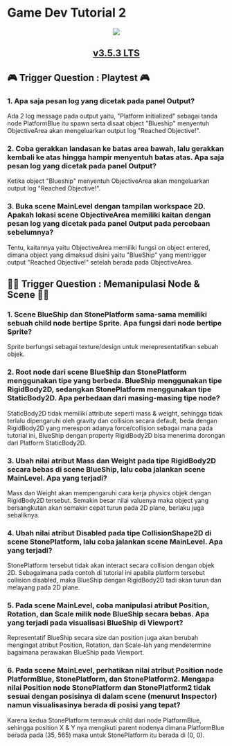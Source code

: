 # Game Dev Tutorial 2

<p align='Center'>
    <a href="https://github.com/sponsors/alexandresanlim">
        <img src="https://img.shields.io/badge/Godot-478CBF?style=for-the-badge&logo=GodotEngine&logoColor=white"/>
            <center>
                <h2>v3.5.3 LTS</h2>
            </center>  
    </a>
</p>

## 🎮 Trigger Question : Playtest 🎮

### 1. Apa saja pesan log yang dicetak pada panel Output?
Ada 2 log message pada output yaitu, "Platform initialized" sebagai tanda node PlatformBlue itu spawn serta disaat object "Blueship" menyentuh ObjectiveArea akan mengeluarkan output log "Reached Objective!".

### 2. Coba gerakkan landasan ke batas area bawah, lalu gerakkan kembali ke atas hingga hampir menyentuh batas atas. Apa saja pesan log yang dicetak pada panel Output?
Ketika object "Blueship" menyentuh ObjectiveArea akan mengeluarkan output log "Reached Objective!".

### 3. Buka scene MainLevel dengan tampilan workspace 2D. Apakah lokasi scene ObjectiveArea memiliki kaitan dengan pesan log yang dicetak pada panel Output pada percobaan sebelumnya?
Tentu, kaitannya yaitu ObjectiveArea memiliki fungsi on object entered, dimana object yang dimaksud disini yaitu "BlueShip" yang mentrigger output "Reached Objective!" setelah berada pada ObjectiveArea.

##
## 👩‍💻 Trigger Question : Memanipulasi Node & Scene 👩‍💻

### 1. Scene BlueShip dan StonePlatform sama-sama memiliki sebuah child node bertipe Sprite. Apa fungsi dari node bertipe Sprite?
Sprite berfungsi sebagai texture/design untuk merepresentatifkan sebuah objek.

### 2. Root node dari scene BlueShip dan StonePlatform menggunakan tipe yang berbeda. BlueShip menggunakan tipe RigidBody2D, sedangkan StonePlatform menggunakan tipe StaticBody2D. Apa perbedaan dari masing-masing tipe node?
StaticBody2D tidak memiliki attribute seperti mass & weight, sehingga tidak terlalu dipengaruhi oleh gravity dan collision secara default, beda dengan RigidBody2D yang merespon adanya force/collision sebagai mana pada tutorial ini, BlueShip dengan property RigidBody2D bisa menerima dorongan dari Platform StaticBody2D.

### 3. Ubah nilai atribut Mass dan Weight pada tipe RigidBody2D secara bebas di scene BlueShip, lalu coba jalankan scene MainLevel. Apa yang terjadi?
Mass dan Weight akan mempengaruhi cara kerja physics objek dengan RigidBody2D tersebut. Semakin besar nilai valuenya maka object yang bersangkutan akan semakin cepat turun pada 2D plane, berlaku juga sebaliknya.

### 4. Ubah nilai atribut Disabled pada tipe CollisionShape2D di scene StonePlatform, lalu coba jalankan scene MainLevel. Apa yang terjadi?
StonePlatform tersebut tidak akan interact secara collision dengan objek 2D. Sebagaimana pada contoh di tutorial ini apabila platform tersebut collision disabled, maka BlueShip dengan RigidBody2D tadi akan turun dan melayang pada 2D plane.

### 5. Pada scene MainLevel, coba manipulasi atribut Position, Rotation, dan Scale milik node BlueShip secara bebas. Apa yang terjadi pada visualisasi BlueShip di Viewport?
Representatif BlueShip secara size dan position juga akan berubah mengingat atribut Position, Rotation, dan Scale-lah yang mendetermine bagaimana perawakan BlueShip pada Viewport.

### 6. Pada scene MainLevel, perhatikan nilai atribut Position node PlatformBlue, StonePlatform, dan StonePlatform2. Mengapa nilai Position node StonePlatform dan StonePlatform2 tidak sesuai dengan posisinya di dalam scene (menurut Inspector) namun visualisasinya berada di posisi yang tepat?
Karena kedua StonePlatform termasuk child dari node PlatformBlue, sehingga position X & Y nya mengikuti parent nodenya dimana PlatformBlue berada pada (35, 565) maka untuk StonePlatform itu berada di (0, 0).